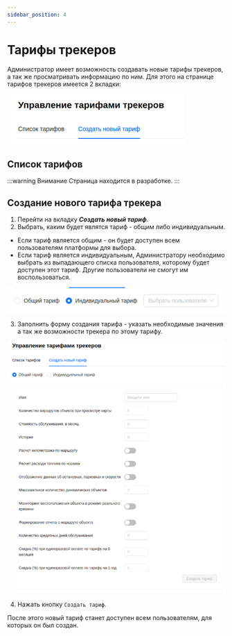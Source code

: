 ```yaml
---
sidebar_position: 4
---
```


#  Тарифы трекеров

Администратор имеет возможность создавать новые тарифы трекеров, а так же просматривать информацию по ним. Для этого на странице тарифов трекеров имеется 2 вкладки:

![](./imgs/tracker-tarif-tabs-ru.png)


## Список тарифов

:::warning Внимание
    Страница находится в разработке.
:::

## Создание нового тарифа трекера

1. Перейти на вкладку ***Создать новый тариф***.
2. Выбрать, каким будет являтся тариф - общим либо индивидуальным.

- Если тариф является общим - он будет доступен всем пользователям платформы для выбора.
- Если тариф является индивидуальным, Администратору необходимо выбрать из выпадающего списка пользователя, которому будет доступен этот тариф. Другие пользователи не смогут им воспользоваться.

![](./imgs/tracker-tarif-ind-ru.png)

3. Заполнить форму создания тарифа - указать необходимые значения а так же возможности трекера по этому тарифу.

![](./imgs/tracker-tarif-create-ru.png)

4. Нажать кнопку `Создать тариф`.  

После этого новый тариф станет доступен всем пользователям, для которых он был создан.